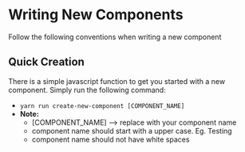 # Writing New Components

Follow the following conventions when writing a new component

## Quick Creation

There is a simple javascript function to get you started with a new component. Simply run the following command:
- `yarn run create-new-component [COMPONENT_NAME]`
- **Note:**
    - [COMPONENT_NAME] --> replace with your component name
    - component name should start with a upper case. Eg. Testing
    - component name should not have white spaces
    
